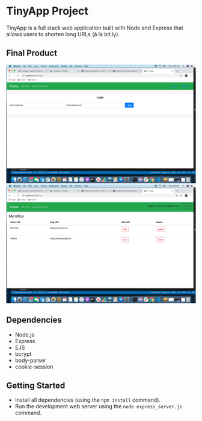 # TinyApp Project

TinyApp is a full stack web application built with Node and Express that allows users to shorten long URLs (à la bit.ly).

## Final Product

!["screenshot for Login Page"](https://github.com/Ayushish93/tinyapp/blob/master/docs/login_page.png?raw=true)
!["screenshot for URL Page"](https://github.com/Ayushish93/tinyapp/blob/master/docs/url_page.png?raw=true)

## Dependencies

- Node.js
- Express
- EJS
- bcrypt
- body-parser
- cookie-session

## Getting Started

- Install all dependencies (using the `npm install` command).
- Run the development web server using the `node express_server.js` command.